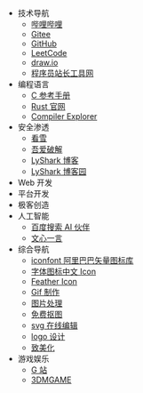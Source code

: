 - 技术导航
  - [哔哩哔哩](https://www.bilibili.com/)
  - [Gitee](https://gitee.com/)
  - [GitHub](https://github.com/)
  - [LeetCode](https://leetcode.cn/)
  - [draw.io](https://drawio.panziye.com/?lang=zh)
  - [程序员站长工具网](https://tool.panziye.com)
- 编程语言
  - [C 参考手册](https://zh.cppreference.com/w/%E9%A6%96%E9%A1%B5)
  - [Rust 官网](https://www.rust-lang.org/zh-CN/)
  - [Compiler Explorer](https://godbo.lt)
- 安全渗透
  - [看雪](https://bbs.kanxue.com)
  - [吾爱破解](https://www.52pojie.cn)
  - [LyShark 博客](https://www.lyshark.com/)
  - [LyShark 博客园](https://www.cnblogs.com/lyshark)
- Web 开发
- 平台开发
- 极客创造
- 人工智能
  - [百度搜索 AI 伙伴](https://chat.baidu.com)
  - [文心一言](https://yiyan.baidu.com)
- 综合导航
  - [iconfont 阿里巴巴矢量图标库](https://www.iconfont.cn)
  - [字体图标中文 Icon](https://fontawesome.com.cn)
  - [Feather Icon](https://feathericons.com)
  - [Gif 制作](https://www.tutieshi.com/)
  - [图片处理](http://www.zuohaotu.com/)
  - [免费抠图](https://www.quzuotu.com/home)
  - [svg 在线编辑](https://51tools.info/svg/)
  - [logo 设计](https://www.uugai.com)
  - [致美化](https://zhutix.com)
- 游戏娱乐
  - [G 站](https://www.jiligamefun.com)
  - [3DMGAME](https://bbs.3dmgame.com/forum.php)
